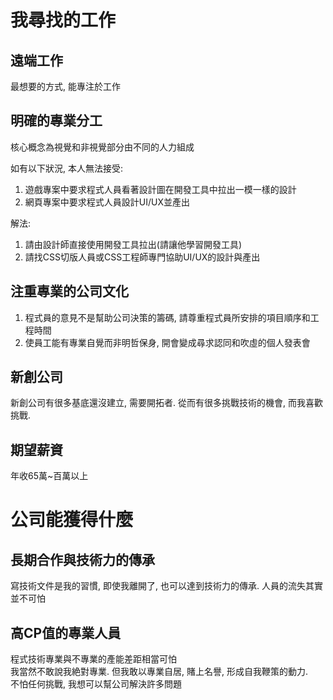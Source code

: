 # 我尋找的工作

## 遠端工作
最想要的方式, 能專注於工作

## 明確的專業分工
核心概念為視覺和非視覺部分由不同的人力組成  
  
如有以下狀況, 本人無法接受:  
1. 遊戲專案中要求程式人員看著設計圖在開發工具中拉出一模一樣的設計
2. 網頁專案中要求程式人員設計UI/UX並產出

解法: 
1. 請由設計師直接使用開發工具拉出(請讓他學習開發工具)
2. 請找CSS切版人員或CSS工程師專門協助UI/UX的設計與產出

## 注重專業的公司文化
1. 程式員的意見不是幫助公司決策的籌碼, 請尊重程式員所安排的項目順序和工程時間
2. 使員工能有專業自覺而非明哲保身, 開會變成尋求認同和吹虛的個人發表會

## 新創公司
新創公司有很多基底還沒建立, 需要開拓者. 從而有很多挑戰技術的機會, 而我喜歡挑戰. 

## 期望薪資
年收65萬~百萬以上


# 公司能獲得什麼

## 長期合作與技術力的傳承
寫技術文件是我的習慣, 即使我離開了, 也可以達到技術力的傳承. 人員的流失其實並不可怕

## 高CP值的專業人員
程式技術專業與不專業的產能差距相當可怕  
我當然不敢說我絶對專業. 但我敢以專業自居, 賭上名譽, 形成自我鞭策的動力.  
不怕任何挑戰, 我想可以幫公司解決許多問題  
